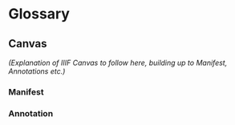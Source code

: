 # Glossary

## Canvas

_(Explanation of IIIF Canvas to follow here, building up to Manifest, Annotations etc.)_

### Manifest

### Annotation